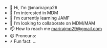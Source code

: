 - 👋 Hi, I’m @marirajmp29
- 👀 I’m interested in MDM
- 🌱 I’m currently learning JAMF
- 💞️ I’m looking to collaborate on MDM/MAM
- 📫 How to reach me marirajmp29@gmail.com
- 😄 Pronouns: 
- ⚡ Fun fact: ...

<!---
marirajmp29/marirajmp29 is a ✨ special ✨ repository because its `README.md` (this file) appears on your GitHub profile.
You can click the Preview link to take a look at your changes.
--->

